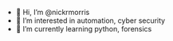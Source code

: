 - 👋 Hi, I’m @nickrmorris
- 👀 I’m interested in automation, cyber security
- 🌱 I’m currently learning python, forensics

<!---
nickrmorris/nickrmorris is a ✨ special ✨ repository because its `README.md` (this file) appears on your GitHub profile.
You can click the Preview link to take a look at your changes.
--->
